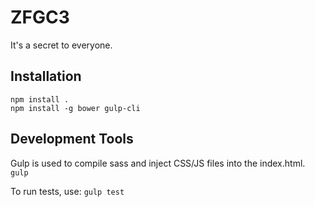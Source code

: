 # ZFGC3
It's a secret to everyone.

## Installation
`npm install .`  
`npm install -g bower gulp-cli`

## Development Tools
Gulp is used to compile sass and inject CSS/JS files into the index.html.  
`gulp`

To run tests, use:
`gulp test`
